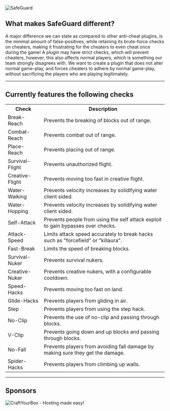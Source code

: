 ![SafeGuard](http://dev.bukkit.org/media/images/55/85/safeguardlogo.png)

What makes SafeGuard different?
----

A major difference we can state as compared to other anti-cheat plugins, is the minimal amount of false-positives, while retaining its brute-force checks on cheaters, making it frustrating for the cheaters to even cheat once during the game! A plugin may have strict checks, which will prevent cheaters, however, this also affects normal players, which is something our team strongly disagrees with. We want to create a plugin that does not alter normal game-play, and forces cheaters to adhere by normal game-play, without sacrificing the players who are playing legitimately.

----
Currently features the following checks
----

<table>
  <tr>
    <th>Check</th><th>Description</th>
  </tr>
  <tr>
   <td>Break-Reach</td><td>Prevents the breaking of blocks out of range.</td>
  </tr>
  <tr>
   <td>Combat-Reach</td><td>Prevents combat out of range.</td>
  </tr>
  <tr>
   <td>Place-Reach</td><td>Prevents placing out of range.</td>
  </tr>
  <tr>
   <td>Survival-Flight</td><td>Prevents unauthorized flight.</td>
  </tr>
  <tr>
   <td>Creative-Flight</td><td>Prevents moving too fast in creative flight.</td>
  </tr>
  <tr>
   <td>Water-Walking</td><td>Prevents velocity increases by solidifying water client sided.</td>
  </tr>
  <tr>
   <td>Water-Hopping</td><td>Prevents velocity increases by solidifying water client sided.</td>
  </tr>
  <tr>
   <td>Self-Attack</td><td>Prevents people from using the self attack exploit to gain bypasses over checks.</td>
  </tr>
  <tr>
   <td>Attack-Speed</td><td>Limits attack speed accurately to break hacks such as "forcefield" or "killaura".</td>
  </tr>
  <tr>
   <td>Fast-Break</td><td> Limits the speed of breaking blocks.</td>
  </tr>
  <tr>
   <td>Survival-Nuker</td><td>Prevents survival nukers.</td>
  </tr>
  <tr>
   <td>Creative-Nuker</td><td>Prevents creative nukers, with a configurable cooldown.</td>
  </tr>
  <tr>
   <td>Speed-Hacks</td><td>Prevents moving too fast on land.</td>
  </tr>
  <tr>
   <td>Glide-Hacks</td><td>Prevents players from gliding in air.</td>
  </tr>
  <tr>
   <td>Step</td><td>Prevents players from using the step hack.</td>
  </tr>
  <tr>
   <td>No-Clip</td><td>Prevents the use of no-clip and passing through blocks.</td>
  </tr>
  <tr>
   <td>V-Clip</td><td>Prevents going down and up blocks and passing through blocks.</td>
  </tr>
  <tr>
   <td>No-Fall</td><td>Prevents players from avoiding fall damage by making sure they get the damage.</td>
  </tr>
  <tr>
   <td>Spider-Hacks</td><td>Prevents players from climbing up walls.</td>
  </tr>
  
  
</table>

----
Sponsors
----
![CraftYourBox - Hosting made easy!](http://i.imgur.com/te3g0dC.png)
